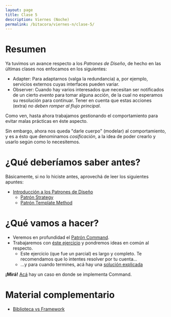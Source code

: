 ```yaml
---
layout: page
title: Clase 5
description: Viernes (Noche)
permalink: /bitacora/viernes-n/clase-5/
---
```

# Resumen

Ya tuvimos un avance respecto a los _Patrones de Diseño_, de hecho en las últimas clases nos enfocamos en los siguientes:
- Adapter: Para adaptarnos (valga la redundancia) a, por ejemplo, servicios externos cuyas interfaces pueden variar.
- Observer: Cuando hay varios interesados que necesitan ser notificados de un cierto *evento* para tomar alguna acción, de la cual no esperamos su resolución para continuar. Tener en cuenta que estas acciones (extra) _no deben romper al flujo principal_.

Como ven, hasta ahora trabajamos gestionando el comportamiento para evitar malas prácticas en éste aspecto. 

Sin embargo, ahora nos queda "darle cuerpo" (modelar) al comportamiento, y es a ésto que denominamos _cosificación_, a la idea de poder crearlo y usarlo según como lo necesitemos.

# ¿Qué deberíamos saber antes?

Básicamente, si no lo hiciste antes, aprovechá de leer los siguientes apuntes:
- [Introducción a los Patrones de Diseño](https://docs.google.com/document/d/1uXPhuAKXa4wzcIhriFfnI53aB311jOZtcKfTDuiKQ8Y/edit)
  - [Patrón Strategy](https://github.com/dieforfree/edsebooks/blob/master/ebooks/Design%20Patterns%2C%20Elements%20of%20Reusable%20Object-Oriented%20Software.pdf)
  - [Patrón Template Method](https://github.com/dieforfree/edsebooks/blob/master/ebooks/Design%20Patterns%2C%20Elements%20of%20Reusable%20Object-Oriented%20Software.pdf)

# ¿Qué vamos a hacer?

- Veremos en profundidad el [Patrón Command](https://github.com/dieforfree/edsebooks/blob/master/ebooks/Design%20Patterns%2C%20Elements%20of%20Reusable%20Object-Oriented%20Software.pdf).
- Trabajaremos con [éste ejercicio](https://docs.google.com/document/d/1TngwZCctCp4qKsdw89HLUc_GLSb6mxZ7_lJTTj3TOLM/edit) y pondremos ideas en común al respecto.
   - Este ejercicio (que fue un parcial) es largo y completo. Te recomendamos que lo intentes resolver por tu cuenta...
   - ...y para cuando termines, acá hay una [solución explicada](https://docs.google.com/document/d/1_ftxB1gTeNkN1qN_EMEIaF0vgtLkcH1SHwk-XA5_S1s/edit)

**¡Mirá!** [Acá](https://docs.google.com/document/d/1-esJOhKb_yAABls-XdRrEYHzCv4yn-qqFtCu3xpgCg0/edit) hay un caso en donde se implementa Command.

# Material complementario

  - [Biblioteca vs Framework](https://docs.google.com/document/d/1D_MCoh4J8kL1MAKNlbDgAMu2nYxri-81nZBYOPFWnO0/edit?usp=sharing)
